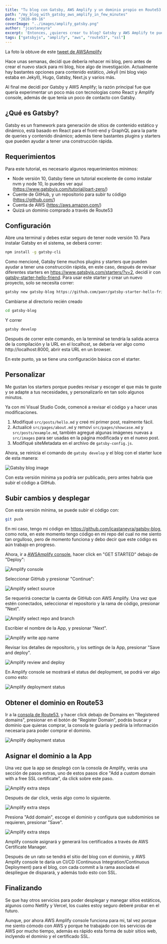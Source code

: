 ```yaml
---
title: "Tu blog con Gatsby, AWS Amplify y un dominio propio en Route53 en solo unos minutos."
path: "/my_blog_with_gatsby_aws_amplify_in_few_minutes"
date: "2020-09-16"
coverImage: "../images/amplify_gatsby.png"
author: "jcastaneyra"
excerpt: 'Entonces, ¿quieres crear tu blog? Gatsby y AWS Amplify te pueden ayudar, y además hasta podrías comprar tu propio dominio en Route53 ...'
tags: ["gatsbyjs", "amplify", "aws", "route53", "ssl"]
---
```


La foto la obtuve de este [tweet de AWSAmplify](https://twitter.com/AWSAmplify/status/1101868014805413888)

Hace unas semanas, decidí que debería rehacer mi blog, pero antes de crear el nuevo stack para mi blog, hice algo de investigación. Actualmente hay bastantes opciones para contenido estático, Jekyll (mi blog viejo estaba en Jekyll), Hugo, Gatsby, Next.js y varios más.

Al final me decidí por Gatsby y AWS Amplify; la razón principal fue que quería experimentar un poco más con tecnologías como React y Amplify console, además de que tenía un poco de contacto con Gatsby.

## ¿Qué es Gatsby?

Gatsby es un framework para generación de sitios de contenido estático y dinámico, está basado en React para el front-end y GraphQL para la parte de queries y contenido dinámico; además tiene bastantes plugins y starters que pueden ayudar a tener una construcción rápida.

## Requerimientos

Para este tutorial, es necesario algunos requerimientos mínimos:

- Node versión 10, Gatsby tiene un tutorial excelente de como instalar nvm y node 10, lo puedes ver aquí (https://www.gatsbyjs.com/tutorial/part-zero/)
- Cuente de GitHub, y un repositorio para subir tu código (https://github.com/)
- Cuenta de AWS (https://aws.amazon.com/)
- Quizá un dominio comprado a través de Route53

## Configuración

Abre una terminal y debes estar seguro de tener node versión 10. Para instalar Gatsby en el sistema, se deberá correr:

```bash
npm install -g gatsby-cli
```

Como mencioné, Gatsby tiene muchos plugins y starters que pueden ayudar a tener una construcción rápida, en este caso, después de revisar diferentes starters en https://www.gatsbyjs.com/starters/?v=2, decidí ir con [gatsby-starter-hello-friend](https://www.gatsbyjs.com/starters/panr/gatsby-starter-hello-friend/). Para usar este starter y crear un nuevo proyecto, solo se necesita correr:

```bash
gatsby new gatsby-blog https://github.com/panr/gatsby-starter-hello-friend
```

Cambiarse al directorio recién creado

```bash
cd gatsby-blog
```

Y correr

```bash
gatsby develop
```

Después de correr este comando, en la terminal se tendría la salida acerca de la compilación y la URL en el localhost, se debería ver algo como http://localhost:8000, abrir esta URL en un browser.

En este punto, ya se tiene una configuración básica con el starter.

## Personalizar

Me gustan los starters porque puedes revisar y escoger el que más te guste y se adapte a tus necesidades, y personalizarlo en tan solo algunos minutos.

Ya con mi Visual Studio Code, comencé a revisar el código y a hacer unas modificaciones.

1. Modifiqué `src/posts/hello.md` y creé mi primer post, realmente fácil.
2. Actualicé `src/pages/about.md` y removí  `src/pages/showcase.md` y `src/posts/example.md`, también agregué algunas imágenes nuevas a `src/images` para ser usadas en la página modificada y en el nuevo post.
3. Modifiqué siteMetadata en el archivo de `gatsby-config.js`.

Ahora, se reinicia el comando de `gatsby develop` y el blog con el starter luce de esta manera:

![Gatsby blog image](../images/blog_gatsby.jpg)

Con esta versión mínima ya podría ser publicado, pero antes habría que subir el código a GitHub.

## Subir cambios y desplegar

Con esta versión mínima, se puede subir el código con:

```bash
git push
```

En mi caso, tengo mi código en https://github.com/jcastaneyra/gatsby-blog, como nota, en este momento tengo código en mi repo del cual no me siento tan orgulloso, pero de momento funciona y debo decir que este código es aún trabajo en progreso.

Ahora, ir a [AWSAmplify console](https://console.aws.amazon.com/amplify), hacer click en "GET STARTED" debajo de "Deploy":

![Amplify console](../images/blog_gatsby_amplify_console.png)

Seleccionar GitHub y presionar "Continue":

![Amplify select source](../images/blog_gatsby_amplify_source.png)

Se requerirá conectar la cuenta de GitHub con AWS Amplify. Una vez que estén conectados, seleccionar el repositorio y la rama de código, presionar "Next".

![Amplify select repo and branch](../images/blog_gatsby_amplify_repo_branch.png)

Escribier el nombre de la App, y presionar "Next".

![Amplify write app name](../images/blog_gatsby_amplify_app_name.png)

Revisar los detalles de repositorio, y los settings de la App, presionar "Save and deploy".

![Amplify review and deploy](../images/blog_gatsby_amplify_review.png)

En Amplify console se mostrará el status del deployment, se podrá ver algo como esto:

![Amplify deployment status](../images/blog_gatsby_amplify_deployment.png)


## Obtener el dominio en Route53

Ir a la [consola de Route53](https://console.aws.amazon.com/route53/), y hacer click debajo de Domains en "Registered domains", presionar en el botón de "Register Domain", podrás buscar y dominio que quieras comprar, la consola te guiaría y pediría la información necesaria para poder comprar el dominio.

![Amplify deployment status](../images/blog_gatsby_route53_buy_domain.png)

## Asignar el dominio a la App

Una vez que la app se desplegó con la consola de Amplify, verás una sección de pasos extras, uno de estos pasos dice "Add a custom domain with a free SSL certificate", da click sobre este paso.

![Amplify extra steps](../images/blog_gatsby_extra_steps.png)

Después de dar click, verás algo como lo siguiente.

![Amplify extra steps](../images/blog_gatsby_add_domain.png)

Presiona "Add domain", escoge el dominio y configura que subdominios se requieren, presionar "Save".

![Amplify extra steps](../images/blog_gatsby_configure_domain.png)

Amplify console asignará y generará los certificados a través de AWS Certificate Manager.

Después de un rato se tendrá el sitio del blog con el dominio, y AWS Amplify console te daría un CI/CD (Continuous Integration/Continuous Deployment) para el blog, con cada commit a la rama asociada el despliegue de disparará, y además todo esto con SSL.

## Finalizando

Se que hay otros servicios para poder desplegar y manegar sitios estáticos, algunos como Netlify y Vercel, los cuales estoy seguro deberé probar en el futuro.

Aunque, por ahora AWS Amplify console funciona para mi, tal vez porque me siento cómodo con AWS y porque he trabajado con los servicios de AWS por mucho tiempo, además es rápido esta forma de subir sitios web, inclyendo el dominio y el certificado SSL.